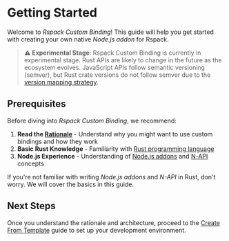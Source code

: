 # Getting Started

Welcome to _Rspack Custom Binding_! This guide will help you get started with creating your own native _Node.js addon_ for Rspack.

> **⚠️ Experimental Stage**: Rspack Custom Binding is currently in experimental stage. Rust APIs are likely to change in the future as the ecosystem evolves. JavaScript APIs follow semantic versioning (semver), but Rust crate versions do not follow semver due to the [version mapping strategy](../references/bump-rspack-version.md#version-mapping-strategy).

## Prerequisites

Before diving into _Rspack Custom Binding_, we recommend:

1. **Read the [Rationale](./rationale.md)** - Understand why you might want to use custom bindings and how they work
2. **Basic Rust Knowledge** - Familiarity with [Rust programming language](https://www.rust-lang.org/learn)
3. **Node.js Experience** - Understanding of [Node.js addons](https://nodejs.org/api/addons.html) and [N-API](https://nodejs.org/api/n-api.html) concepts

If you're not familiar with writing _Node.js addons_ and _N-API_ in Rust, don't worry. We will cover the basics in this guide.

## Next Steps

Once you understand the rationale and architecture, proceed to the [Create From Template](./create-from-template.md) guide to set up your development environment.
